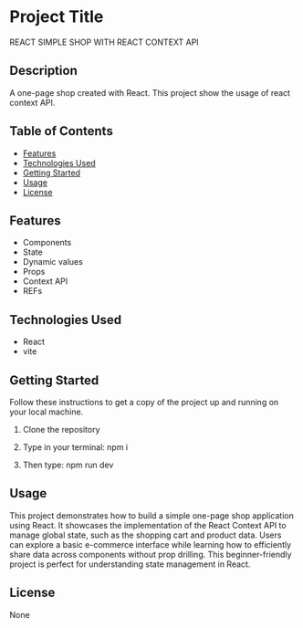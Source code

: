 # Project Title

REACT SIMPLE SHOP WITH REACT CONTEXT API

## Description

A one-page shop created with React. This project show the usage of react context API.

## Table of Contents

- [Features](#features)
- [Technologies Used](#technologies-used)
- [Getting Started](#getting-started)
- [Usage](#usage)
- [License](#license)

## Features

- Components
- State
- Dynamic values
- Props
- Context API
- REFs

## Technologies Used

- React
- vite

## Getting Started

Follow these instructions to get a copy of the project up and running on your local machine.

1. Clone the repository

2. Type in your terminal: npm i

3. Then type: npm run dev

## Usage

This project demonstrates how to build a simple one-page shop application using React. It showcases the implementation of the React Context API to manage global state, such as the shopping cart and product data. Users can explore a basic e-commerce interface while learning how to efficiently share data across components without prop drilling. This beginner-friendly project is perfect for understanding state management in React.

## License

None
